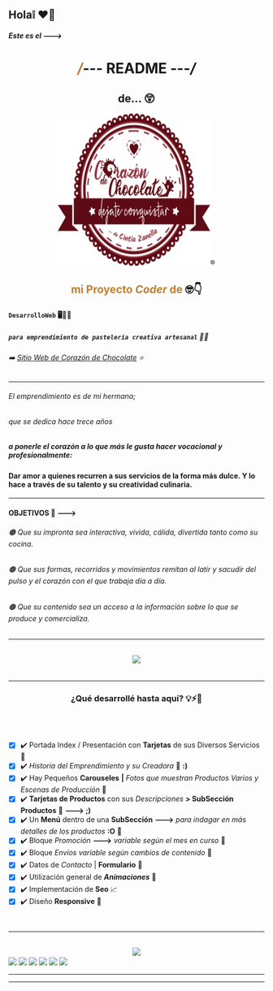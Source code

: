 ## **Hola❕** ❤️‍🔥
#### *Este es el --->* 

*<h1 align="center"><span style="color:#bc8034">/*--- README ---*/</span></h1>*<h2 align="center">de... 😲</h2>

<div align="center"><img width="300" height="300" src="/imagenes/images_index/logo/logo.svg">®️</div>

**<h2 align="center"><span style="color:#bc8034">mi Proyecto *Coder* de** 🤓👇</span></h2>

#### `DesarrolloWeb` 🖥️🚀🤩
##### *`para emprendimiento de pastelería creativa artesanal`* 🥧✨

###### ➡️ [Sitio Web de Corazón de Chocolate](https://corazondecocolate.netlify.app/) ⭐

<hr>

###### El emprendimiento es de mi hermana;<br>
###### que se dedica hace trece años<br>
##### a ponerle el corazón a lo que más le gusta hacer ***vocacional y profesionalmente***:<br>
#### **Dar amor a quienes recurren a sus servicios de la forma más dulce. Y lo hace a través de su talento y su creatividad culinaria.** 

<hr>

#### **OBJETIVOS 🔻 --->**<br>
###### 🟤 *Que su impronta sea interactiva, vívida, cálida, divertida tanto como su cocina.*<br>
###### 🟤 *Que sus formas, recorridos y movimientos remitan al latir y sacudir del pulso y el corazón con el que trabaja día a día.*<br>
###### 🟤 *Que su contenido sea un acceso a la información sobre lo que se produce y comercializa.*<br>

<hr><br>

<div align="center"><img width="250" src="https://img.shields.io/badge/ESTADO-en_continúo_DESAROLLO-5e0b15"></div><br>

<hr>

<h3 align="center">¿Qué desarrollé hasta aquí? 💡⚡🔻</h3><br> 

######
- [x] ✔️ Portada Index / Presentación con **Tarjetas** de sus Diversos Servicios 🎂
- [x] ✔️ *Historia del Emprendimiento y su Creadora* 🌈 **:)**
- [x] ✔️ Hay Pequeños **Carouseles**</b> **|** *Fotos que muestran Productos Varios y Escenas de Producción* 🍰
- [x] ✔️ **Tarjetas de Productos** con sus *Descripciones* **> SubSección Productos** 🧁 **---> ;)**
- [x] ✔️ Un **Menú** dentro de una **SubSección** **--->** *para indagar en más detalles de los productos* **:O** 🍩
- [x] ✔️ Bloque *Promoción* **--->** *variable según el mes en curso* 📢
- [x] ✔️ Bloque *Envíos* *variable según cambios de contenido* 🛒
- [x] ✔️ Datos de *Contacto* | **Formulario** 📄
- [x] ✔️ Utilización general de ***Animaciones*** 🎈
- [x] ✔️ Implementación de **Seo** 📈
- [x] ✔️ Diseño **Responsive** 💯 
<br>

<hr>

<br>
<div align="center"><img width="200" src="https://img.shields.io/badge/RECURSOS_QUE_UTILICÉ🔻🛠️-5e0b15"></div>
<img height="20" src="https://img.shields.io/badge/visual_studio_code-007ACC?logo=visualstudiocode">
<img height="20" src="https://img.shields.io/badge/html5-181717?logo=html5">
<img height="20" src="https://img.shields.io/badge/css3-1572B6?logo=css3">
<img height="20" src="https://img.shields.io/badge/sass-181717?logo=sass">
<img height="20" src="https://img.shields.io/badge/git-181717?logo=git">
<img height="20" src="https://img.shields.io/badge/github-181717?logo=github">

<hr>
<hr>


